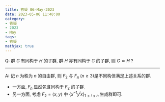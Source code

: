 ```yaml
---
title: 答疑 06-May-2023
date: 2023-05-06 11:40:00
category: 
- 答疑
- 2023
- May
tags: 
- 答疑
mathjax: true
---
```


Q: 群 $G$ 有同构于 $H$ 的子群, 群 $H$ 亦有同构于 $G$ 的子群, 则 $G\simeq H$ ?

***

A: 记 $n$ 为秩为 $n$ 的自由群, 则 $F_2$ 与 $F_n$ ($n\geq 3$)是不同构但满足上述关系的群. 

* 一方面, $F_n$ 显然包含同构于 $F_2$ 的子群. 
* 另一方面, 考虑 $F_2=\left< x,y\right>$ 中 $\{x^{-1}y^ix\}_{1\leq i\leq n}$ 生成群即可. 

